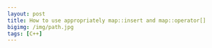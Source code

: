 ```yaml
---
layout: post
title: How to use appropriately map::insert and map::operator[]
bigimg: /img/path.jpg
tags: [C++]
---
```


